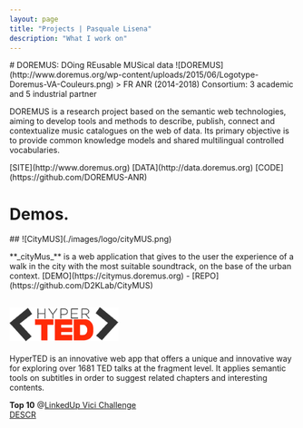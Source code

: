 ```yaml
---
layout: page
title: "Projects | Pasquale Lisena"
description: "What I work on"
---
```

<section class="project" markdown="1">
# DOREMUS: DOing REusable MUSical data
![DOREMUS](http://www.doremus.org/wp-content/uploads/2015/06/Logotype-Doremus-VA-Couleurs.png)
> FR ANR (2014-2018)  
Consortium: 3 academic and 5 industrial partner

DOREMUS is a research project based on the semantic web technologies, aiming to develop tools and methods to describe, publish, connect and contextualize music catalogues on the web of data. Its primary objective is to provide common knowledge models and shared multilingual controlled vocabularies.

<span class="links" markdown="1">
[SITE](http://www.doremus.org) 
[DATA](http://data.doremus.org)
[CODE](https://github.com/DOREMUS-ANR)
</span>
</section>

# Demos.
<article markdown="1" class="demo">
## ![CityMUS](./images/logo/cityMUS.png)

<p markdown="1">
**_cityMus_** is a web application that gives to the user the experience of a walk in the city with the most suitable soundtrack, on the base of the urban context.  
<span class="links" markdown="1">
[DEMO](https://citymus.doremus.org) - [REPO](https://github.com/D2KLab/CityMUS)
</span>
</p>
</article>

<article markdown="1" class="demo">

## ![HyperTED](./images/logo/hyperted.png)

<p markdown="1">
HyperTED is an innovative web app that offers a unique and innovative way for exploring over 1681 TED talks at the fragment level. It applies semantic tools on subtitles in order to suggest related chapters and interesting contents.  

**Top 10** @[LinkedUp Vici Challenge](http://linkedup-project.eu/2014/10/14/vici-shortlist-hyperted/)  
<span class="links" markdown="1">
[DESCR](https://linkedup-project.eu/files/2014/11/D5.3_card_26_hyper.pdf)
</span>
</p>

</article>

